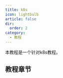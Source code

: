 ```yaml
---
title: k8s
icon: lightbulb
article: false
dir:
  order: 2
category:
  - 教程
---
```


本教程是一个针对k8s教程。

<!-- more -->

## 教程章节